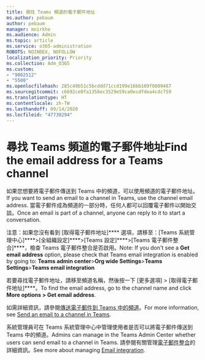 ```yaml
---
title: 尋找 Teams 頻道的電子郵件地址
ms.author: pebaum
author: pebaum
manager: mnirkhe
ms.audience: Admin
ms.topic: article
ms.service: o365-administration
ROBOTS: NOINDEX, NOFOLLOW
localization_priority: Priority
ms.collection: Adm_O365
ms.custom:
- "9002512"
- "5580"
ms.openlocfilehash: 285c49b51c5bcddd71ccd199e16bb109f0809487
ms.sourcegitcommit: c6692ce0fa1358ec3529e59ca0ecdfdea4cdc759
ms.translationtype: HT
ms.contentlocale: zh-TW
ms.lasthandoff: 09/14/2020
ms.locfileid: "47730294"
---
```

# <a name="find-the-email-address-for-a-teams-channel"></a><span data-ttu-id="c5870-102">尋找 Teams 頻道的電子郵件地址</span><span class="sxs-lookup"><span data-stu-id="c5870-102">Find the email address for a Teams channel</span></span>

<span data-ttu-id="c5870-103">如果您想要將電子郵件傳送到 Teams 中的頻道，可以使用頻道的電子郵件地址。</span><span class="sxs-lookup"><span data-stu-id="c5870-103">If you want to send an email to a channel in Teams, use the channel email address.</span></span> <span data-ttu-id="c5870-104">當電子郵件成為頻道的一部分時，任何人都可以回覆電子郵件以開始交談。</span><span class="sxs-lookup"><span data-stu-id="c5870-104">Once an email is part of a channel, anyone can reply to it to start a conversation.</span></span>

<span data-ttu-id="c5870-105">注意：如果您沒有看到 [取得電子郵件地址]\*\*\*\* 選項，請移至：[Teams 系統管理中心]\*\*\*\*>[全組織設定]\*\*\*\*>[Teams 設定]\*\*\*\*>[Teams 電子郵件整合]\*\*\*\*，檢查 Teams 電子郵件整合是否啟用。</span><span class="sxs-lookup"><span data-stu-id="c5870-105">Note: If you don't see a **Get email address** option, please check that Teams email integration is enabled by going to: **Teams admin center**>**Org wide Settings**>**Teams Settings**>**Teams email integration**</span></span>

<span data-ttu-id="c5870-106">若要尋找電子郵件地址，請移至頻道名稱，然後按一下 [更多選項] > [取得電子郵件地址]\*\*\*\*。</span><span class="sxs-lookup"><span data-stu-id="c5870-106">To find the email address, go to the channel name and click **More options > Get email address**.</span></span>

<span data-ttu-id="c5870-107">如需詳細資訊，請參閱[傳送電子郵件到 Teams 中的頻道](https://support.office.com/article/send-an-email-to-a-channel-in-teams-d91db004-d9d7-4a47-82e6-fb1b16dfd51e)。</span><span class="sxs-lookup"><span data-stu-id="c5870-107">For more information, see [Send an email to a channel in Teams](https://support.office.com/article/send-an-email-to-a-channel-in-teams-d91db004-d9d7-4a47-82e6-fb1b16dfd51e).</span></span>

<span data-ttu-id="c5870-108">系統管理員可在 Teams 系統管理中心中管理使用者是否可以將電子郵件傳送到 Teams 中的頻道。</span><span class="sxs-lookup"><span data-stu-id="c5870-108">Admins can manage in the Teams Admin Center whether users can send email to a channel in Teams.</span></span> <span data-ttu-id="c5870-109">請參閱有關管理[電子郵件整合](https://docs.microsoft.com/microsoftteams/enable-features-office-365#email-integration)的詳細資訊。</span><span class="sxs-lookup"><span data-stu-id="c5870-109">See more about managing [Email integration](https://docs.microsoft.com/microsoftteams/enable-features-office-365#email-integration).</span></span>
